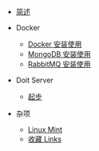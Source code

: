 - [简述](/)

- Docker

  - [Docker 安装使用](/docker/base)
  - [MongoDB 安装使用](docker/mongodb)
  - [RabbitMQ 安装使用](docker/rabbitmq)

- Doit Server

  - [起步](/server/startup)

- 杂项
  - [Linux Mint](linux-mint)
  - [收藏 Links](links)
